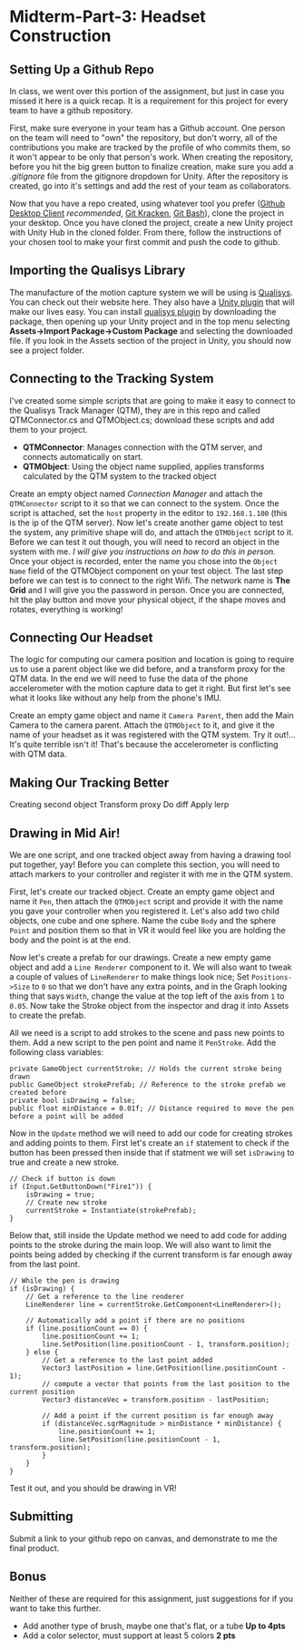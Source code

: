 # Midterm-Part-3: Headset Construction

## Setting Up a Github Repo
In class, we went over this portion of the assignment, but just in case you missed it here is a quick recap. It is a requirement for this project for every team to have a github repository.

First, make sure everyone in your team has a Github account. One person on the team will need to "own" the repository, but don't worry, all of the contributions you make are tracked by the profile of who commits them, so it won't appear to be only that person's work. When creating the repository, before you hit the big green button to finalize creation, make sure you add a *.gitignore* file from the gitignore dropdown for Unity. After the repository is created, go into it's settings and add the rest of your team as collaborators.

Now that you have a repo created, using whatever tool you prefer ([Github Desktop Client](https://desktop.github.com/) *recommended*, [Git Kracken](https://www.gitkraken.com/), [Git Bash](https://git-scm.com/downloads)), clone the project in your desktop. Once you have cloned the project, create a new Unity project with Unity Hub in the cloned folder. From there, follow the instructions of your chosen tool to make your first commit and push the code to github.

## Importing the Qualisys Library
The manufacture of the motion capture system we will be using is [Qualisys](https://www.qualisys.com/). You can check out their website here. They also have a [Unity plugin](https://www.qualisys.com/software/unity/) that will make our lives easy. You can install [qualisys plugin](http://www.qualisys.com/download/Qualisys-Real-Time-Streaming.unitypackage) by downloading the package, then opening up your Unity project and in the top menu selecting **Assets->Import Package->Custom Package** and selecting the downloaded file. If you look in the Assets section of the project in Unity, you should now see a project folder.

## Connecting to the Tracking System
I've created some simple scripts that are going to make it easy to connect to the Qualisys Track Manager (QTM), they are in this repo and called QTMConnector.cs and QTMObject.cs; download these scripts and add them to your project.
- **QTMConnector**: Manages connection with the QTM server, and connects automatically on start.
- **QTMObject**: Using the object name supplied, applies transforms calculated by the QTM system to the tracked object

Create an empty object named *Connection Manager* and attach the `QTMConnector` script to it so that we can connect to the system. Once the script is attached, set the `host` property in the editor to `192.168.1.100` (this is the ip of the QTM server). Now let's create another game object to test the system, any primitive shape will do, and attach the `QTMObject` script to it. Before we can test it out though, you will need to record an object in the system with me. *I will give you instructions on how to do this in person.* Once your object is recorded, enter the name you chose into the `Object Name` field of the QTMObject component on your test object. The last step before we can test is to connect to the right Wifi. The network name is **The Grid** and I will give you the password in person. Once you are connected, hit the play button and move your physical object, if the shape moves and rotates, everything is working!

## Connecting Our Headset
The logic for computing our camera position and location is going to require us to use a parent object like we did before, and a transform proxy for the QTM data. In the end we will need to fuse the data of the phone accelerometer with the motion capture data to get it right. But first let's see what it looks like without any help from the phone's IMU.

Create an empty game object and name it `Camera Parent`, then add the Main Camera to the camera parent. Attach the `QTMObject` to it, and give it the name of your headset as it was registered with the QTM system. Try it out!... It's quite terrible isn't it! That's because the accelerometer is conflicting with QTM data.

## Making Our Tracking Better
Creating second object Transform proxy
Do diff
Apply lerp

## Drawing in Mid Air!
We are one script, and one tracked object away from having a drawing tool put together, yay! Before you can complete this section, you will need to attach markers to your controller and register it with me in the QTM system.

First, let's create our tracked object. Create an empty game object and name it `Pen`, then attach the `QTMObject` script and provide it with the name you gave your controller when you registered it. Let's also add two child objects, one cube and one sphere. Name the cube `Body` and the sphere `Point` and position them so that in VR it would feel like you are holding the body and the point is at the end.

Now let's create a prefab for our drawings. Create a new empty game object and add a `Line Renderer` component to it. We will also want to tweak a couple of values of `LineRenderer` to make things look nice; Set `Positions->Size` to `0` so that we don't have any extra points, and in the Graph looking thing that says `Width`, change the value at the top left of the axis from `1` to `0.05`. Now take the Stroke object from the inspector and drag it into Assets to create the prefab.

All we need is a script to add strokes to the scene and pass new points to them. Add a new script to the pen point and name it `PenStroke`. Add the following class variables:
```
private GameObject currentStroke; // Holds the current stroke being drawn
public GameObject strokePrefab; // Reference to the stroke prefab we created before
private bool isDrawing = false;
public float minDistance = 0.01f; // Distance required to move the pen before a point will be added
```

Now in the `Update` method we will need to add our code for creating strokes and adding points to them. First let's create an `if` statement to check if the button has been pressed then inside that if statment we will set `isDrawing` to true and create a new stroke.
```
// Check if button is down
if (Input.GetButtonDown("Fire1")) {
    isDrawing = true;
    // Create new stroke
    currentStroke = Instantiate(strokePrefab);
}
```
Below that, still inside the Update method we need to add code for adding points to the stroke during the main loop. We will also want to limit the points being added by checking if the current transform is far enough away from the last point.
```
// While the pen is drawing
if (isDrawing) {
    // Get a reference to the line renderer
    LineRenderer line = currentStroke.GetComponent<LineRenderer>();

    // Automatically add a point if there are no positions
    if (line.positionCount == 0) {
        line.positionCount += 1;
        line.SetPosition(line.positionCount - 1, transform.position);
    } else {
        // Get a reference to the last point added
        Vector3 lastPosition = line.GetPosition(line.positionCount - 1);
        // compute a vector that points from the last position to the current position
        Vector3 distanceVec = transform.position - lastPosition;
        
        // Add a point if the current position is far enough away
        if (distanceVec.sqrMagnitude > minDistance * minDistance) {
            line.positionCount += 1;
            line.SetPosition(line.positionCount - 1, transform.position);
        }
    }
}
```
Test it out, and you should be drawing in VR!

## Submitting
Submit a link to your github repo on canvas, and demonstrate to me the final product.

## Bonus
Neither of these are required for this assignment, just suggestions for if you want to take this further.
- Add another type of brush, maybe one that's flat, or a tube **Up to 4pts**
- Add a color selector, must support at least 5 colors **2 pts**
